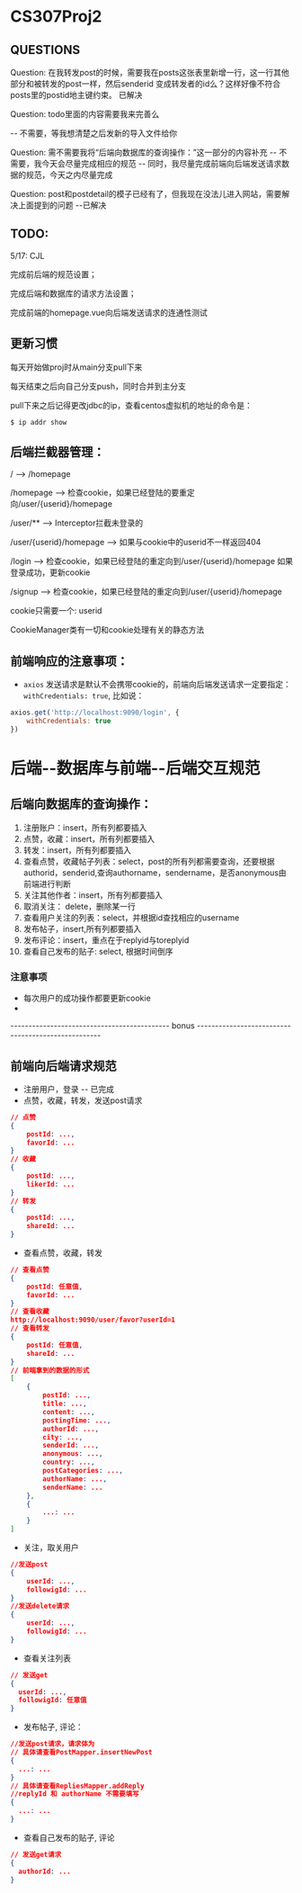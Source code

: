 # CS307Proj2

## QUESTIONS

Question:
在我转发post的时候，需要我在posts这张表里新增一行，这一行其他部分和被转发的post一样，然后senderid 变成转发者的id么？这样好像不符合posts里的postid地主键约束。
已解决

Question: 
todo里面的内容需要我来完善么

-- 不需要，等我想清楚之后发新的导入文件给你

Question:
需不需要我将“后端向数据库的查询操作：”这一部分的内容补充
-- 不需要，我今天会尽量完成相应的规范
-- 同时，我尽量完成前端向后端发送请求数据的规范，今天之内尽量完成

Question:
post和postdetail的模子已经有了，但我现在没法儿进入网站，需要解决上面提到的问题
--已解决

## TODO: 
5/17: CJL

完成前后端的规范设置；

完成后端和数据库的请求方法设置；

完成前端的homepage.vue向后端发送请求的连通性测试

## 更新习惯
每天开始做proj时从main分支pull下来

每天结束之后向自己分支push，同时合并到主分支

pull下来之后记得更改jdbc的ip，查看centos虚拟机的地址的命令是：
```
$ ip addr show
```
## 后端拦截器管理：
/    -->    /homepage

/homepage --> 检查cookie，如果已经登陆的要重定向/user/{userid}/homepage

/user/** --> Interceptor拦截未登录的

/user/{userid}/homepage --> 如果与cookie中的userid不一样返回404

/login -->
检查cookie，如果已经登陆的重定向到/user/{userid}/homepage
如果登录成功，更新cookie

/signup --> 检查cookie，如果已经登陆的重定向到/user/{userid}/homepage

cookie只需要一个: userid

CookieManager类有一切和cookie处理有关的静态方法

## 前端响应的注意事项：
- `axios` 发送请求是默认不会携带cookie的，前端向后端发送请求一定要指定： `withCredentials: true`, 比如说：
```javascript
axios.get('http://localhost:9090/login', {
    withCredentials: true
})
```
# 后端--数据库与前端--后端交互规范
## 后端向数据库的查询操作：
1. 注册账户：insert，所有列都要插入
2. 点赞，收藏：insert，所有列都要插入
3. 转发：insert，所有列都要插入
4. 查看点赞，收藏帖子列表：select，post的所有列都需要查询，还要根据authorid，senderid,查询authorname，sendername，是否anonymous由前端进行判断
5. 关注其他作者：insert，所有列都要插入
6. 取消关注： delete，删除某一行
7. 查看用户关注的列表：select，并根据id查找相应的username
8. 发布帖子，insert,所有列都要插入
9. 发布评论：insert，重点在于replyid与toreplyid
10. 查看自己发布的贴子: select, 根据时间倒序

### 注意事项
- 每次用户的成功操作都要更新cookie
- 

-------------------------------------------- bonus ---------------------------------------------------

## 前端向后端请求规范
- 注册用户，登录 -- 已完成
- 点赞，收藏，转发，发送post请求
```json lines
// 点赞
{
    postId: ...,
    favorId: ...
}
// 收藏
{
    postId: ...,
    likerId: ...
}
// 转发
{
    postId: ...,
    shareId: ...
}
```
- 查看点赞，收藏，转发
```json lines
// 查看点赞
{
    postId: 任意值,
    favorId: ...
}
// 查看收藏
http://localhost:9090/user/favor?userId=1
// 查看转发
{
    postId: 任意值,
    shareId: ...
}
// 前端拿到的数据的形式
[
    {
        postId: ...,
        title: ...,
        content: ...,
        postingTime: ...,
        authorId: ...,
        city: ...,
        senderId: ...,
        anonymous: ...,
        country: ...,
        postCategories: ...,
        authorName: ...,
        senderName: ...
    },
    {
        ...: ...
    }
]
```
- 关注，取关用户
```json lines
//发送post
{
    userId: ...,
    followigId: ...
}
//发送delete请求
{
    userId: ...,
    followigId: ...
}
```
- 查看关注列表
```json lines
// 发送get
{
  userId: ...,
  followigId: 任意值
}
```
- 发布帖子, 评论：
```json lines
//发送post请求，请求体为
// 具体请查看PostMapper.insertNewPost
{
  ...: ...
}
// 具体请查看RepliesMapper.addReply
//replyId 和 authorName 不需要填写
{
  ...: ...
}
```
- 查看自己发布的贴子, 评论
```json lines
// 发送get请求
{
  authorId: ...
}
```
